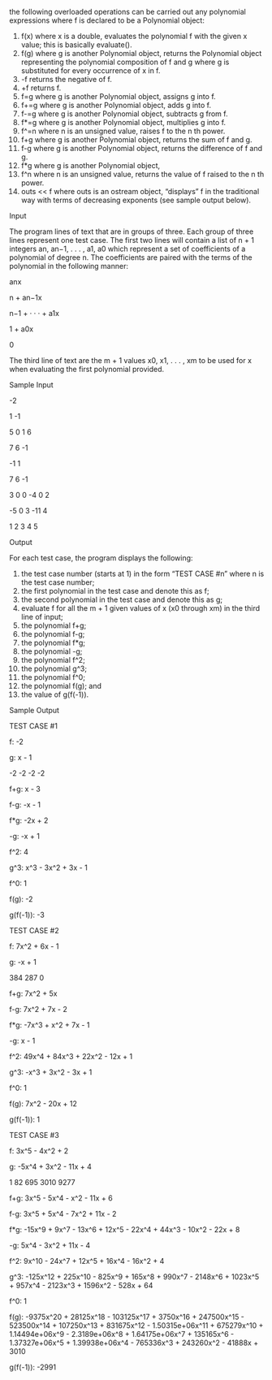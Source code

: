 the following overloaded operations can be carried out any polynomial expressions where f is declared to be a Polynomial
object:
1. f(x) where x is a double, evaluates the polynomial f with the given x value; this is basically evaluate().
2. f(g) where g is another Polynomial object, returns the Polynomial object representing the polynomial composition
of f and g where g is substituted for every occurrence of x in f.
3. -f returns the negative of f.
4. +f returns f.
5. f=g where g is another Polynomial object, assigns g into f.
6. f+=g where g is another Polynomial object, adds g into f.
7. f-=g where g is another Polynomial object, subtracts g from f.
8. f*=g where g is another Polynomial object, multiplies g into f.
9. f^=n where n is an unsigned value, raises f to the n
th power.
10. f+g where g is another Polynomial object, returns the sum of f and g.
11. f-g where g is another Polynomial object, returns the difference of f and g.
12. f*g where g is another Polynomial object,
13. f^n where n is an unsigned value, returns the value of f raised to the n
th power.
14. outs << f where outs is an ostream object, “displays” f in the traditional way with terms of decreasing exponents
(see sample output below).



Input


The program lines of text that are in groups of three. Each group of three lines represent one test case. The first two lines
will contain a list of n + 1 integers an, an−1, . . . , a1, a0 which represent a set of coefficients of a polynomial of degree n. The
coefficients are paired with the terms of the polynomial in the following manner:

anx

n + an−1x

n−1 + · · · + a1x

1 + a0x

0

The third line of text are the m + 1 values x0, x1, . . . , xm to be used for x when evaluating the first polynomial provided.



Sample Input

-2

1 -1

5 0 1 6

7 6 -1

-1 1

7 6 -1

3 0 0 -4 0 2

-5 0 3 -11 4

1 2 3 4 5



Output

For each test case, the program displays the following:
1. the test case number (starts at 1) in the form “TEST CASE #n” where n is the test case number;
2. the first polynomial in the test case and denote this as f;
3. the second polynomial in the test case and denote this as g;
4. evaluate f for all the m + 1 given values of x (x0 through xm) in the third line of input;
5. the polynomial f+g;
6. the polynomial f-g;
7. the polynomial f*g;
8. the polynomial -g;
9. the polynomial f^2;
10. the polynomial g^3;
11. the polynomial f^0;
12. the polynomial f(g); and
13. the value of g(f(-1)).



Sample Output


TEST CASE #1

f: -2

g: x - 1

-2 -2 -2 -2

f+g: x - 3

f-g: -x - 1

f*g: -2x + 2

-g: -x + 1

f^2: 4

g^3: x^3 - 3x^2 + 3x - 1

f^0: 1

f(g): -2

g(f(-1)): -3




TEST CASE #2

f: 7x^2 + 6x - 1

g: -x + 1

384 287 0

f+g: 7x^2 + 5x

f-g: 7x^2 + 7x - 2

f*g: -7x^3 + x^2 + 7x - 1

-g: x - 1

f^2: 49x^4 + 84x^3 + 22x^2 - 12x + 1

g^3: -x^3 + 3x^2 - 3x + 1

f^0: 1

f(g): 7x^2 - 20x + 12

g(f(-1)): 1





TEST CASE #3

f: 3x^5 - 4x^2 + 2

g: -5x^4 + 3x^2 - 11x + 4

1 82 695 3010 9277

f+g: 3x^5 - 5x^4 - x^2 - 11x + 6

f-g: 3x^5 + 5x^4 - 7x^2 + 11x - 2

f*g: -15x^9 + 9x^7 - 13x^6 + 12x^5 - 22x^4 + 44x^3 - 10x^2 - 22x + 8

-g: 5x^4 - 3x^2 + 11x - 4

f^2: 9x^10 - 24x^7 + 12x^5 + 16x^4 - 16x^2 + 4

g^3: -125x^12 + 225x^10 - 825x^9 + 165x^8 + 990x^7 - 2148x^6 + 1023x^5 + 957x^4 - 2123x^3 + 1596x^2 - 528x + 64

f^0: 1

f(g): -9375x^20 + 28125x^18 - 103125x^17 + 3750x^16 + 247500x^15 - 523500x^14 + 107250x^13 + 831675x^12 - 1.50315e+06x^11 + 675279x^10 + 1.14494e+06x^9 - 2.3189e+06x^8 + 1.64175e+06x^7 + 135165x^6 - 1.37327e+06x^5 + 1.39938e+06x^4 - 765336x^3 + 243260x^2 - 41888x + 3010

g(f(-1)): -2991
